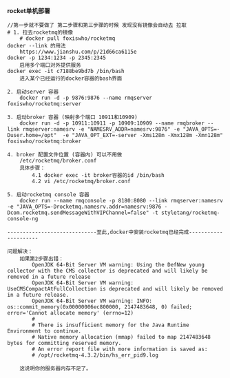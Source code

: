 **rocket单机部署**
    
    
    //第一步就不要做了 第二步骤和第三步骤的时候 发现没有镜像会自动去 拉取
    # 1. 拉去rocketmq的镜像
        # docker pull foxiswho/rocketmq
    docker --link 的用法
        https://www.jianshu.com/p/21d66ca6115e
    docker -p 1234:1234 -p 2345:2345
        启用多个端口对外提供服务
    docker exec -it c7188be9bd7b /bin/bash
        进入某个已经运行的docker容器的bash界面
    
    2. 启动server 容器
        docker run -d -p 9876:9876 --name rmqserver  foxiswho/rocketmq:server
        
    3. 启动broker 容器 (映射多个端口 10911和10909)
        docker run -d -p 10911:10911 -p 10909:10909 --name rmqbroker --link rmqserver:namesrv -e "NAMESRV_ADDR=namesrv:9876" -e "JAVA_OPTS=-Duser.home=/opt"  -e "JAVA_OPT_EXT=-server -Xms128m -Xmx128m -Xmn128m" foxiswho/rocketmq:broker
        
    4. broker 配置文件位置 (容器内) 可以不用做
        /etc/rocketmq/broker.conf
        具体步骤：
            4.1 docker exec -it broker容器的id /bin/bash
            4.2 vi /etc/rocketmq/broker.conf
            
    5. 启动rocketmq console 容器
        docker run --name rmqconsole -p 8180:8080 --link rmqserver:namesrv -e "JAVA_OPTS=-Drocketmq.namesrv.addr=namesrv:9876 -Dcom.rocketmq.sendMessageWithVIPChannel=false" -t styletang/rocketmq-console-ng
        
    -----------------------------至此,docker中安装rocketmq已经完成---------------------    
        
    问题解决：
        如果第2步骤出错：
            OpenJDK 64-Bit Server VM warning: Using the DefNew young collector with the CMS collector is deprecated and will likely be removed in a future release
            OpenJDK 64-Bit Server VM warning: UseCMSCompactAtFullCollection is deprecated and will likely be removed in a future release.
            OpenJDK 64-Bit Server VM warning: INFO: os::commit_memory(0x00000006ec800000, 2147483648, 0) failed; error='Cannot allocate memory' (errno=12)
            #
            # There is insufficient memory for the Java Runtime Environment to continue.
            # Native memory allocation (mmap) failed to map 2147483648 bytes for committing reserved memory.
            # An error report file with more information is saved as:
            # /opt/rocketmq-4.3.2/bin/hs_err_pid9.log
            
        这说明你的服务器内存不足了。
        
     